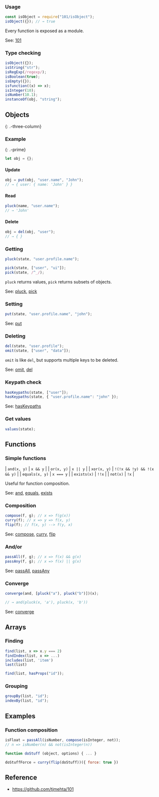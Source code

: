 ### Usage

```js
const isObject = require("101/isObject");
isObject({}); // → true
```

Every function is exposed as a module.

See: [101](https://github.com/tjmehta/101)

### Type checking

```js
isObject({});
isString("str");
isRegExp(/regexp/);
isBoolean(true);
isEmpty({});
isfunction((x) => x);
isInteger(10);
isNumber(10.1);
instanceOf(obj, "string");
```

## Objects

{: .-three-column}

### Example

{: .-prime}

```js
let obj = {};
```

#### Update

```js
obj = put(obj, "user.name", "John");
// → { user: { name: 'John' } }
```

#### Read

```js
pluck(name, "user.name");
// → 'John'
```

#### Delete

```js
obj = del(obj, "user");
// → { }
```

### Getting

```js
pluck(state, "user.profile.name");
```

```js
pick(state, ["user", "ui"]);
pick(state, /^_/);
```

`pluck` returns values, `pick` returns subsets of objects.

See:
[pluck](https://github.com/tjmehta/101#pluck),
[pick](https://github.com/tjmehta/101#pick)

### Setting

```js
put(state, "user.profile.name", "john");
```

See:
[put](https://github.com/tjmehta/101#put)

### Deleting

```js
del(state, "user.profile");
omit(state, ["user", "data"]);
```

`omit` is like `del`, but supports multiple keys to be deleted.

See:
[omit](https://github.com/tjmehta/101#omit),
[del](https://github.com/tjmehta/101#del)

### Keypath check

```js
hasKeypaths(state, ["user"]);
hasKeypaths(state, { "user.profile.name": "john" });
```

See:
[hasKeypaths](https://github.com/tjmehta/101#haskeypaths)

### Get values

```js
values(state);
```

## Functions

### Simple functions

| `and(x, y)` | `x && y` |
| `or(x, y)` | `x || y` |
| `xor(x, y)` | `!(!x && !y) && !(x && y)` |
| `equals(x, y)` | `x === y` |
| `exists(x)` | `!!x` |
| `not(x)` | `!x` |

Useful for function composition.

See:
[and](https://github.com/tjmehta/101#and),
[equals](https://github.com/tjmehta/101#equals),
[exists](https://github.com/tjmehta/101#exists)

### Composition

```js
compose(f, g); // x => f(g(x))
curry(f); // x => y => f(x, y)
flip(f); // f(x, y) --> f(y, x)
```

See:
[compose](https://github.com/tjmehta/101#compose),
[curry](https://github.com/tjmehta/101#curry),
[flip](https://github.com/tjmehta/101#flip)

### And/or

```js
passAll(f, g); // x => f(x) && g(x)
passAny(f, g); // x => f(x) || g(x)
```

See:
[passAll](https://github.com/tjmehta/101#passall),
[passAny](https://github.com/tjmehta/101#passany)

### Converge

```js
converge(and, [pluck("a"), pluck("b")])(x);
```

```js
// → and(pluck(x, 'a'), pluck(x, 'b'))
```

See:
[converge](https://github.com/tjmehta/101#converge)

## Arrays

### Finding

```js
find(list, x => x.y === 2)
findIndex(list, x => ...)
includes(list, 'item')
last(list)
```

```js
find(list, hasProps("id"));
```

### Grouping

```js
groupBy(list, "id");
indexBy(list, "id");
```

## Examples

### Function composition

```js
isFloat = passAll(isNumber, compose(isInteger, not));
// n => isNumber(n) && not(isInteger(n))
```

```js
function doStuff (object, options) { ... }

doStuffForce = curry(flip(doStuff))({ force: true })
```

## Reference

- <https://github.com/tjmehta/101>
